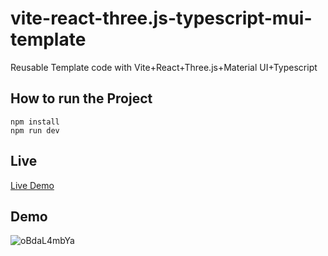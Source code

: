 # vite-react-three.js-typescript-mui-template
Reusable Template code with Vite+React+Three.js+Material UI+Typescript

## How to run the Project
```javscript
npm install 
npm run dev
```

## Live

[Live Demo](https://afraj-attar.github.io/vite-react-three.js-typescript-mui-template/)

## Demo
![oBdaL4mbYa](https://user-images.githubusercontent.com/84125955/167296703-737910c1-b81f-4fe8-81b7-4500f21f9a7c.gif)
